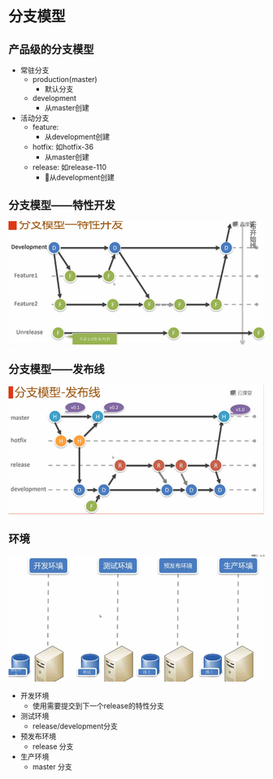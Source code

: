 # 分支模型

## 产品级的分支模型
- 常驻分支
    - production(master)
        - 默认分支
    - development
        - 从master创建
- 活动分支
    - feature:
        - 从development创建
    - hotfix: 如hotfix-36
        - 从master创建
    - release: 如release-110
        - 从development创建

## 分支模型——特性开发
![](images/1.png)

## 分支模型——发布线
![](images/2.png)

## 环境
![](images/3.png)
- 开发环境
    - 使用需要提交到下一个release的特性分支
- 测试环境
    - release/development分支
- 预发布环境
    - release 分支
- 生产环境
    - master 分支


